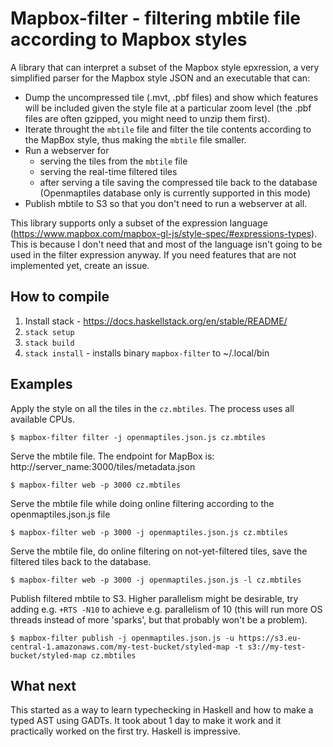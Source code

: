 # Mapbox-filter - filtering mbtile file according to Mapbox styles

A library that can interpret a subset of the Mapbox style epxression, a very simplified
parser for the Mapbox style JSON and an executable that can:

- Dump the uncompressed tile (.mvt, .pbf files) and show which features will be included given the style file at a particular zoom level (the .pbf files are often gzipped, you might need to unzip them first).
- Iterate throught the `mbtile` file and filter the tile contents according to the MapBox style, thus making the `mbtile` file smaller.
- Run a webserver for
  * serving the tiles from the `mbtile` file
  * serving the real-time filtered tiles
  * after serving a tile saving the compressed tile back to the database (Openmaptiles database only is currently supported in this mode)
- Publish mbtile to S3 so that you don't need to run a webserver at all.

This library supports only a subset of the expression language (https://www.mapbox.com/mapbox-gl-js/style-spec/#expressions-types).
This is because I don't need that and most of the language isn't going to be used in the filter expression anyway. If you need
features that are not implemented yet, create an issue.

## How to compile

1. Install stack - https://docs.haskellstack.org/en/stable/README/
2. `stack setup`
3. `stack build`
4. `stack install` - installs binary `mapbox-filter` to ~/.local/bin

## Examples

Apply the style on all the tiles in the `cz.mbtiles`. The process uses all available CPUs.
```
$ mapbox-filter filter -j openmaptiles.json.js cz.mbtiles
```

Serve the mbtile file. The endpoint for MapBox is: http://server_name:3000/tiles/metadata.json
```
$ mapbox-filter web -p 3000 cz.mbtiles
```

Serve the mbtile file while doing online filtering according to the openmaptiles.json.js file
```
$ mapbox-filter web -p 3000 -j openmaptiles.json.js cz.mbtiles
```

Serve the mbtile file, do online filtering on not-yet-filtered tiles, save the filtered tiles back
to the database.
```
$ mapbox-filter web -p 3000 -j openmaptiles.json.js -l cz.mbtiles
```

Publish filtered mbtile to S3. Higher parallelism might be desirable, try adding
e.g. `+RTS -N10` to achieve e.g. parallelism of 10 (this will run more OS threads instead
of more 'sparks', but that probably won't be a problem).
```
$ mapbox-filter publish -j openmaptiles.json.js -u https://s3.eu-central-1.amazonaws.com/my-test-bucket/styled-map -t s3://my-test-bucket/styled-map cz.mbtiles
```

## What next

This started as a way to learn typechecking in Haskell and how to make a typed AST using GADTs.
It took about 1 day to make it work and it practically worked on the first try. Haskell is impressive.
